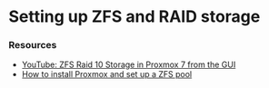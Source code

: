 # Setting up ZFS and RAID storage

### Resources
* [YouTube: ZFS Raid 10 Storage in Proxmox 7 from the GUI](https://www.youtube.com/watch?v=aoXAdDa1qVk)
* [How to install Proxmox and set up a ZFS pool](https://blog.quindorian.org/2019/08/how-to-install-proxmox-and-setup-a-zfs-pool.html/)
